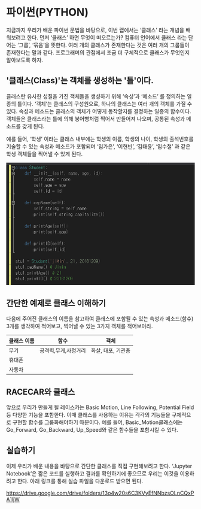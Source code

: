 # 파이썬(PYTHON)

지금까지 우리가 배운 파이썬 문법을 바탕으로, 이번 랩에서는 ‘클래스’ 라는 개념을 배워보려고 한다. 먼저 ‘클래스’ 하면 무엇이 떠오르는가? 컴퓨터 언어에서 클래스 라는 단어는 ‘그룹’, ‘묶음’을 뜻한다. 여러 개의 클래스가 존재한다는 것은 여러 개의 그룹들이 존재한다는 말과 같다. 프로그래머의 관점에서 조금 더 구체적으로 클래스가 무엇인지 알아보도록 하자.

## '클래스(Class)'는 객체를 생성하는 '틀'이다.

클래스란 유사한 성질을 가진 객체들을 생성하기 위해 ‘속성’과 ‘메소드’ 를 정의하는 일종의 틀이다. ‘객체’는 클래스의 구성원으로, 하나의 클래스는 여러 개의 객체를 가질 수 있다. 속성과 메소드는 클래스의 객체가 어떻게 동작할지를 결정하는 일종의 함수이다. 객체들은 클래스라는 틀에 의해 붕어빵처럼 찍어서 만들어져 나오며, 공통된 속성과 메소드를 갖게 된다.

예를 들어, ‘학생’ 이라는 클래스 내부에는 학생의 이름, 학생의 나이, 학생의 출석번호를 기술할 수 있는 속성과 메소드가 포함되며 ‘임가은’, ‘이현빈’, ‘김태윤’, ‘임수철’ 과 같은 학생 객체들을 찍어낼 수 있게 된다.

![class_example](img/class_example.png)


## 간단한 예제로 클래스 이해하기

다음에 주어진 클래스의 이름을 참고하여 클래스에 포함될 수 있는 속성과 메소드(함수) 3개를 생각하여 적어보고, 찍어낼 수 있는 3가지 객체를 적어보아라.

|클래스 이름| 함수 | 객체|
|----------|------|-----|
|무기|공격력,무게,사정거리|화살, 대포, 기관총|
|휴대폰|       |         |
|자동차|       |         |

## RACECAR와 클래스

앞으로 우리가 만들게 될 레이스카는 Basic Motion, Line Following, Potential Field 등 다양한 기능을 포함한다. 이때 클래스를 사용하는 이유는 각각의 기능들을 구체적으로 구현할 함수를 그룹화해야하기 때문이다. 예를 들어, Basic_Motion클래스에는 Go_Forward, Go_Backward, Up_Speed와 같은 함수들을 포함시킬 수 있다.

## 실습하기
이제 우리가 배운 내용을 바탕으로 간단한 클래스를 직접 구현해보려고 한다. ‘Jupyter Notebook’은 짧은 코드를 실행하고 결과를 확인하기에 좋으므로 우리는 이것을 이용하려고 한다. 아래 링크를 통해 실습 파일을 다운로드 받으면 된다.


https://drive.google.com/drive/folders/13o4w20s6C3KVyEfNNbzsOLnCQxPA1ljW

